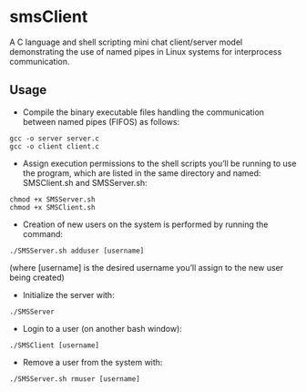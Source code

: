 # smsClient
A C language and shell scripting mini chat client/server model demonstrating the use of named pipes in Linux systems for interprocess communication.

## Usage

- Compile the binary executable files handling the communication between named pipes (FIFOS) as follows:

```
gcc -o server server.c
gcc -o client client.c
```

- Assign execution permissions to the shell scripts you’ll be running to use the
program, which are listed in the same directory and named: SMSClient.sh and
SMSServer.sh:

```
chmod +x SMSServer.sh
chmod +x SMSClient.sh
```

- Creation of new users on the system is performed by running the command:
```
./SMSServer.sh adduser [username]
```

(where [username] is the desired username you’ll assign to the new user being created)

- Initialize the server with:
```
./SMSServer
```

- Login to a user (on another bash window):
```
./SMSClient [username]
```

- Remove a user from the system with:
```
./SMSServer.sh rmuser [username]
```
